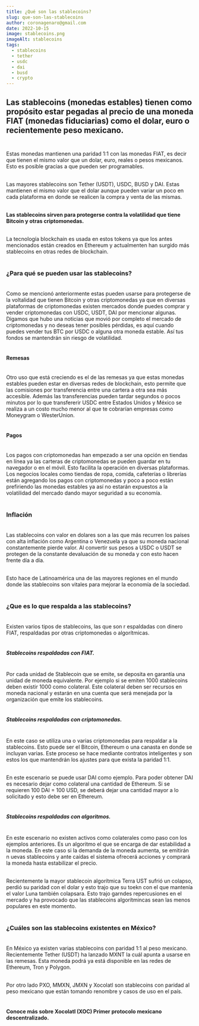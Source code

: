 ```yaml
---
title: ¿Qué son las stablecoins?
slug: que-son-las-stablecoins
author: coronagenaro@gmail.com
date: 2022-10-15
image: stablecoins.png
imageAlt: stablecoins
tags:
  - stablecoins
  - tether
  - usdc
  - dai
  - busd
  - crypto
---
```

## L﻿as stablecoins (monedas estables) tienen como propósito estar pegadas al precio de una moneda FIAT (monedas fiduciarias) como el dolar, euro o recientemente peso mexicano.<br/><br/>

E﻿stas monedas mantienen una paridad 1:1 con las monedas FIAT, es decir que tienen el mismo valor que un dolar, euro, reales o pesos mexicanos. Esto es posible gracias a que pueden ser programables.<br/><br/>

Las mayores stablecoins son Tether (USDT), USDC, BUSD y DAI. Estas mantienen el mismo valor que el dolar aunque pueden variar un poco en cada plataforma en donde se realicen la compra y venta de las mismas.<br/><br/>

**Las stablecoins sirven para protegerse contra la volatilidad que tiene Bitcoin y otras criptomonedas.**<br/><br/>

L﻿a tecnología blockchain es usada en estos tokens ya que los antes mencionados están creados en Ethereum y actualmenten han surgido más stablecoins en otras redes de blockchain.<br/><br/>

### **¿﻿Para qué se pueden usar las stablecoins?<br/><br/>**

C﻿omo se mencionó anteriormente estas pueden usarse para protegerse de la voltalidad que tienen Bitcoin y otras criptomonedas ya que en diversas plataformas de criptomonedas existen mercados donde puedes comprar y vender criptomonedas con USDC, USDT, DAI por mencionar algunas. Digamos que hubo una noticias que movió por completo el mercado de criptomonedas y no deseas tener posibles pérdidas, es aquí cuando puedes vender tus BTC por USDC o alguna otra moneda estable. Así tus fondos se mantendrán sin riesgo de volatilidad.<br/><br/>

#### **R﻿emesas<br/><br/>**

O﻿tro uso que está creciendo es el de las remesas ya que estas monedas estables pueden estar en diversas redes de blockchain, esto permite que las comisiones por transferencia entre una cartera a otra sea más accesible. Además las transferencias pueden tardar segundos o pocos minutos por lo que transfererir USDC entre Estados Unidos y México se realiza a un costo mucho menor al que te cobrarían empresas como Moneygram o WesterUnion.<br/><br/>

#### **P﻿agos<br/><br/>**

L﻿os pagos con criptomonedas han empezado a ser una opción en tiendas en línea ya las carteras de criptomonedas se pueden guardar en tu navegador o en el móvil. Esto facilita la operación en diversas plataformas. Los negocios locales como tiendas de ropa, comida, cafeterías o librerías están agregando los pagos con criptomonedas y poco a poco están prefiriendo las monedas estables ya así no estarán expuestos a la volatilidad del mercado dando mayor seguridad a su economía.<br/><br/>

### **I﻿nflación<br/><br/>**

L﻿as stablecoins con valor en dolares son a las que más recurren los países con alta inflación como Argentina o Venezuela ya que su moneda nacional constantemente pierde valor. Al convertir sus pesos a USDC o USDT se protegen de la constante devaluación de su moneda y con esto hacen frente día a día.<br/><br/>

E﻿sto hace de Latinoamérica una de las mayores regiones en el mundo donde las stablecoins son vitales para mejorar la economía de la sociedad.<br/><br/>

### **¿﻿Que es lo que respalda a las stablecoins?<br/><br/>**

E﻿xisten varios tipos de stablecoins, las que son r espaldadas con dinero FIAT, respaldadas por otras criptomonedas o algorítmicas.<br/><br/>

##### **S﻿tablecoins respaldadas con FIAT. <br/><br/>**

Por cada unidad de Stablecoin que se emite, se deposita en garantía una unidad de moneda equivalente. Por ejemplo si se emiten 1000 stablecoins deben existir 1000 como colateral. Este colateral deben ser recursos en moneda nacional y estarán en una cuenta que será menejada por la organización que emite los stablecoins.<br/><br/>

##### **S﻿tablecoins respaldadas con criptomonedas.<br/><br/>**

E﻿n este caso se utiliza una o varias criptomonedas para respaldar a la stablecoins. Esto puede ser el Bitcoin, Ethereum o una canasta en donde se incluyan varias. Este proceso se hace mediante contratos inteligentes y son estos los que mantendrán los ajustes para que exista la paridad 1:1. <br/><br/>

En este escenario se puede usar DAI como ejemplo. Para poder obtener DAI es necesario dejar como colateral una cantidad de Ethereum. Si se requieren 100 DAI = 100 USD, se deberá dejar una cantidad mayor a lo solicitado y esto debe ser en Ethereum.<br/><br/>

##### **S﻿tablecoins respaldadas con algoritmos.<br/><br/>**

E﻿n este escenario no existen activos como colaterales como paso con los ejemplos anteriores. Es un algoritmo el que se encarga de dar estabilidad a la moneda. En este caso si la demanda de la moneda aumenta, se emitirán n uevas stablecoins y ante caídas el sistema ofrecerá acciones y comprará la moneda hasta estabilizar el precio.<br/><br/> 

R﻿ecientemente la mayor stablecoin algorítmica Terra UST sufrió un colapso, perdió su paridad con el dolar y esto trajo que su toekn con el que mantenía el valor Luna también colapsara. Esto trajo garndes repercusiones en el mercado y ha provocado que las stablecoins algorítmincas sean las menos populares en este momento.<br/><br/>

### **¿﻿Cuáles son las stablecoins existentes en México?<br/><br/>**

E﻿n México ya existen varias stablecoins con paridad 1:1 al peso mexicano. Recientemente Tether (USDT) ha lanzado MXNT la cuál apunta a usarse en las remesas. Esta moneda podrá ya está disponible en las redes de Ethereum, Tron y Polygon.<br/><br/>

P﻿or otro lado PXO, MMXN, JMXN y Xocolatl son stablecoins con paridad al peso mexicano que están tomando renombre y casos de uso en el país.<br/><br/>

#### **C﻿onoce más sobre Xocolatl (XOC) Primer protocolo mexicano descentralizado.**